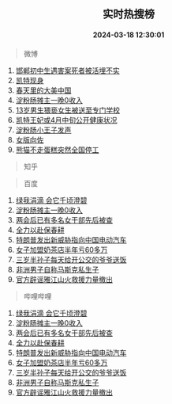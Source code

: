 <div align="center"><h2>实时热搜榜</h2><h4>2024-03-18 12:30:01</h4></div>

> 微博  

1. [邯郸初中生遇害案死者被活埋不实](https://s.weibo.com/weibo?q=%23%E9%82%AF%E9%83%B8%E5%88%9D%E4%B8%AD%E7%94%9F%E9%81%87%E5%AE%B3%E6%A1%88%E6%AD%BB%E8%80%85%E8%A2%AB%E6%B4%BB%E5%9F%8B%E4%B8%8D%E5%AE%9E%23&t=31&band_rank=1&Refer=top)<br />
2. [凯特现身](https://s.weibo.com/weibo?q=%23%E5%87%AF%E7%89%B9%E7%8E%B0%E8%BA%AB%23&t=31&band_rank=2&Refer=top)<br />
3. [春天里的大美中国](https://s.weibo.com/weibo?q=%23%E6%98%A5%E5%A4%A9%E9%87%8C%E7%9A%84%E5%A4%A7%E7%BE%8E%E4%B8%AD%E5%9B%BD%23&t=31&band_rank=3&Refer=top)<br />
4. [淀粉肠摊主一晚0收入](https://s.weibo.com/weibo?q=%23%E6%B7%80%E7%B2%89%E8%82%A0%E6%91%8A%E4%B8%BB%E4%B8%80%E6%99%9A0%E6%94%B6%E5%85%A5%23&t=31&band_rank=4&Refer=top)<br />
5. [13岁男生猥亵女生被送至专门学校](https://s.weibo.com/weibo?q=%2313%E5%B2%81%E7%94%B7%E7%94%9F%E7%8C%A5%E4%BA%B5%E5%A5%B3%E7%94%9F%E8%A2%AB%E9%80%81%E8%87%B3%E4%B8%93%E9%97%A8%E5%AD%A6%E6%A0%A1%23&t=31&band_rank=5&Refer=top)<br />
6. [凯特王妃或4月中旬公开健康状况](https://s.weibo.com/weibo?q=%23%E5%87%AF%E7%89%B9%E7%8E%8B%E5%A6%83%E6%88%964%E6%9C%88%E4%B8%AD%E6%97%AC%E5%85%AC%E5%BC%80%E5%81%A5%E5%BA%B7%E7%8A%B6%E5%86%B5%23&t=31&band_rank=6&Refer=top)<br />
7. [淀粉肠小王子发声](https://s.weibo.com/weibo?q=%23%E6%B7%80%E7%B2%89%E8%82%A0%E5%B0%8F%E7%8E%8B%E5%AD%90%E5%8F%91%E5%A3%B0%23&t=31&band_rank=7&Refer=top)<br />
8. [女版向佐](https://s.weibo.com/weibo?q=%23%E5%A5%B3%E7%89%88%E5%90%91%E4%BD%90%23&t=31&band_rank=8&Refer=top)<br />
9. [熊猫不走蛋糕突然全国停工](https://s.weibo.com/weibo?q=%23%E7%86%8A%E7%8C%AB%E4%B8%8D%E8%B5%B0%E8%9B%8B%E7%B3%95%E7%AA%81%E7%84%B6%E5%85%A8%E5%9B%BD%E5%81%9C%E5%B7%A5%23&t=31&band_rank=9&Refer=top)<br />

> 知乎  


> 百度  

1. [绿我涓滴 会它千顷澄碧](https://www.baidu.com/s?wd=%E7%BB%BF%E6%88%91%E6%B6%93%E6%BB%B4+%E4%BC%9A%E5%AE%83%E5%8D%83%E9%A1%B7%E6%BE%84%E7%A2%A7&sa=fyb_news&rsv_dl=fyb_news)<br />
2. [淀粉肠摊主一晚0收入](https://www.baidu.com/s?wd=%E6%B7%80%E7%B2%89%E8%82%A0%E6%91%8A%E4%B8%BB%E4%B8%80%E6%99%9A0%E6%94%B6%E5%85%A5&sa=fyb_news&rsv_dl=fyb_news)<br />
3. [两会后已有多名女干部先后被查](https://www.baidu.com/s?wd=%E4%B8%A4%E4%BC%9A%E5%90%8E%E5%B7%B2%E6%9C%89%E5%A4%9A%E5%90%8D%E5%A5%B3%E5%B9%B2%E9%83%A8%E5%85%88%E5%90%8E%E8%A2%AB%E6%9F%A5&sa=fyb_news&rsv_dl=fyb_news)<br />
4. [全力以赴保春耕](https://www.baidu.com/s?wd=%E5%85%A8%E5%8A%9B%E4%BB%A5%E8%B5%B4%E4%BF%9D%E6%98%A5%E8%80%95&sa=fyb_news&rsv_dl=fyb_news)<br />
5. [特朗普发出新威胁指向中国电动汽车](https://www.baidu.com/s?wd=%E7%89%B9%E6%9C%97%E6%99%AE%E5%8F%91%E5%87%BA%E6%96%B0%E5%A8%81%E8%83%81%E6%8C%87%E5%90%91%E4%B8%AD%E5%9B%BD%E7%94%B5%E5%8A%A8%E6%B1%BD%E8%BD%A6&sa=fyb_news&rsv_dl=fyb_news)<br />
6. [女子加盟奶茶店半年亏60多万](https://www.baidu.com/s?wd=%E5%A5%B3%E5%AD%90%E5%8A%A0%E7%9B%9F%E5%A5%B6%E8%8C%B6%E5%BA%97%E5%8D%8A%E5%B9%B4%E4%BA%8F60%E5%A4%9A%E4%B8%87&sa=fyb_news&rsv_dl=fyb_news)<br />
7. [三岁半孙子每天给开公交的爷爷送饭](https://www.baidu.com/s?wd=%E4%B8%89%E5%B2%81%E5%8D%8A%E5%AD%99%E5%AD%90%E6%AF%8F%E5%A4%A9%E7%BB%99%E5%BC%80%E5%85%AC%E4%BA%A4%E7%9A%84%E7%88%B7%E7%88%B7%E9%80%81%E9%A5%AD&sa=fyb_news&rsv_dl=fyb_news)<br />
8. [非洲男子自称马斯克私生子](https://www.baidu.com/s?wd=%E9%9D%9E%E6%B4%B2%E7%94%B7%E5%AD%90%E8%87%AA%E7%A7%B0%E9%A9%AC%E6%96%AF%E5%85%8B%E7%A7%81%E7%94%9F%E5%AD%90&sa=fyb_news&rsv_dl=fyb_news)<br />
9. [官方辟谣雅江山火救援力量撤出](https://www.baidu.com/s?wd=%E5%AE%98%E6%96%B9%E8%BE%9F%E8%B0%A3%E9%9B%85%E6%B1%9F%E5%B1%B1%E7%81%AB%E6%95%91%E6%8F%B4%E5%8A%9B%E9%87%8F%E6%92%A4%E5%87%BA&sa=fyb_news&rsv_dl=fyb_news)<br />

> 哔哩哔哩  

1. [绿我涓滴 会它千顷澄碧](https://www.baidu.com/s?wd=%E7%BB%BF%E6%88%91%E6%B6%93%E6%BB%B4+%E4%BC%9A%E5%AE%83%E5%8D%83%E9%A1%B7%E6%BE%84%E7%A2%A7&sa=fyb_news&rsv_dl=fyb_news)<br />
2. [淀粉肠摊主一晚0收入](https://www.baidu.com/s?wd=%E6%B7%80%E7%B2%89%E8%82%A0%E6%91%8A%E4%B8%BB%E4%B8%80%E6%99%9A0%E6%94%B6%E5%85%A5&sa=fyb_news&rsv_dl=fyb_news)<br />
3. [两会后已有多名女干部先后被查](https://www.baidu.com/s?wd=%E4%B8%A4%E4%BC%9A%E5%90%8E%E5%B7%B2%E6%9C%89%E5%A4%9A%E5%90%8D%E5%A5%B3%E5%B9%B2%E9%83%A8%E5%85%88%E5%90%8E%E8%A2%AB%E6%9F%A5&sa=fyb_news&rsv_dl=fyb_news)<br />
4. [全力以赴保春耕](https://www.baidu.com/s?wd=%E5%85%A8%E5%8A%9B%E4%BB%A5%E8%B5%B4%E4%BF%9D%E6%98%A5%E8%80%95&sa=fyb_news&rsv_dl=fyb_news)<br />
5. [特朗普发出新威胁指向中国电动汽车](https://www.baidu.com/s?wd=%E7%89%B9%E6%9C%97%E6%99%AE%E5%8F%91%E5%87%BA%E6%96%B0%E5%A8%81%E8%83%81%E6%8C%87%E5%90%91%E4%B8%AD%E5%9B%BD%E7%94%B5%E5%8A%A8%E6%B1%BD%E8%BD%A6&sa=fyb_news&rsv_dl=fyb_news)<br />
6. [女子加盟奶茶店半年亏60多万](https://www.baidu.com/s?wd=%E5%A5%B3%E5%AD%90%E5%8A%A0%E7%9B%9F%E5%A5%B6%E8%8C%B6%E5%BA%97%E5%8D%8A%E5%B9%B4%E4%BA%8F60%E5%A4%9A%E4%B8%87&sa=fyb_news&rsv_dl=fyb_news)<br />
7. [三岁半孙子每天给开公交的爷爷送饭](https://www.baidu.com/s?wd=%E4%B8%89%E5%B2%81%E5%8D%8A%E5%AD%99%E5%AD%90%E6%AF%8F%E5%A4%A9%E7%BB%99%E5%BC%80%E5%85%AC%E4%BA%A4%E7%9A%84%E7%88%B7%E7%88%B7%E9%80%81%E9%A5%AD&sa=fyb_news&rsv_dl=fyb_news)<br />
8. [非洲男子自称马斯克私生子](https://www.baidu.com/s?wd=%E9%9D%9E%E6%B4%B2%E7%94%B7%E5%AD%90%E8%87%AA%E7%A7%B0%E9%A9%AC%E6%96%AF%E5%85%8B%E7%A7%81%E7%94%9F%E5%AD%90&sa=fyb_news&rsv_dl=fyb_news)<br />
9. [官方辟谣雅江山火救援力量撤出](https://www.baidu.com/s?wd=%E5%AE%98%E6%96%B9%E8%BE%9F%E8%B0%A3%E9%9B%85%E6%B1%9F%E5%B1%B1%E7%81%AB%E6%95%91%E6%8F%B4%E5%8A%9B%E9%87%8F%E6%92%A4%E5%87%BA&sa=fyb_news&rsv_dl=fyb_news)<br />
